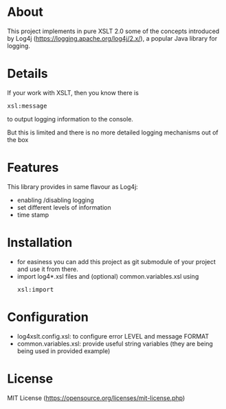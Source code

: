 # About
This project implements  in pure XSLT 2.0  some of the concepts introduced by Log4j (https://logging.apache.org/log4j/2.x/), a popular Java library for logging.

# Details
If your work with XSLT, then you know there is
<pre>
xsl:message
</pre> 

to output logging information to the console.

But this is limited and there is no more detailed logging mechanisms out of the box

# Features
This library provides in same flavour as Log4j:
* enabling /disabling logging
* set different levels of information
* time stamp


# Installation

* for easiness you can add this project as git submodule of your project and use it from there.
* import log4*.xsl files and (optional) common.variables.xsl using <pre>xsl:import</pre> 

# Configuration
* log4xslt.config.xsl: to configure error LEVEL and message FORMAT
* common.variables.xsl: provide useful string variables (they are being being used in provided example)

# License
MIT License (https://opensource.org/licenses/mit-license.php)
